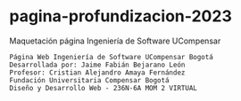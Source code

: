 # pagina-profundizacion-2023
Maquetación página Ingeniería de Software UCompensar

	Página Web Ingeniería de Software UCompensar Bogotá
	Desarrollada por: Jaime Fabián Bejarano León
	Profesor: Cristian Alejandro Amaya Fernández
	Fundación Universitaria Compensar Bogotá
	Diseño y Desarrollo Web - 236N-6A MOM 2 VIRTUAL
